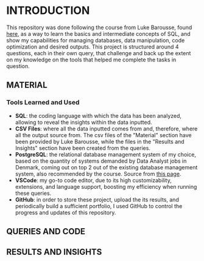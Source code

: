 # INTRODUCTION

This repository was done following the course from Luke Barousse, found [here](https://youtu.be/7mz73uXD9DA?si=PoDWVRJG80J5GiFi), as a way to learn the basics and intermediate concepts of SQL, and show my capabilities for managing databases, data manipulation, code optimization and desired outputs. 
This project is structured around 4 questions, each in their own query, that challenge and back up the extent on my knowledge on the tools that helped me complete the tasks in question. 

 

## MATERIAL

### Tools Learned and Used
- **SQL**: the coding language with which the data has been analyzed, allowing to reveal the insights within the data inputted. 
- **CSV Files**: where all the data inputted comes from and, therefore, where all the output source from. The csv files of the "Material" section have been provided by Luke Barousse, while the files in the "Results and Insights" section have been created from the queries. 
- **PostgreSQL**: the relational database management system of my choice, based on the quantity of systems demanded by Data Analyst jobs in Denmark, coming out on top 2 out of the existing database management system, also recommended by the course. Source from [this page](https://datanerd.tech/).
- **VSCode**: my go-to code editor, due to its high customizability, extensions, and language support, boosting my efficiency when running these queries. 
- **GitHub**: in order to store these project, upload the its results, and periodically build a sufficient portfolio, I used GitHub to control the progress and updates of this repository. 

## QUERIES AND CODE
## RESULTS AND INSIGHTS